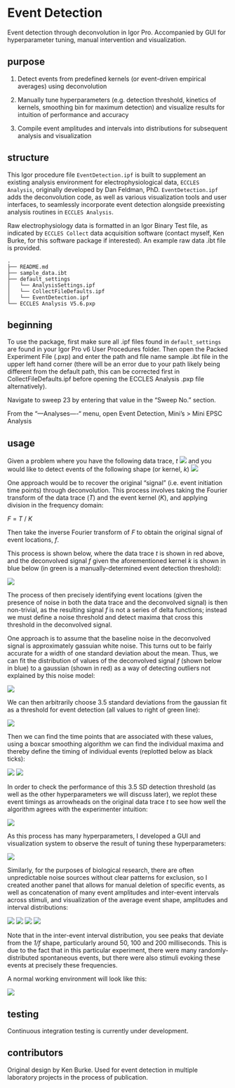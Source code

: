 # Event Detection

Event detection through deconvolution in Igor Pro. Accompanied by GUI for hyperparameter tuning, manual intervention and visualization. 

## purpose

1. Detect events from predefined kernels (or event-driven empirical averages) using deconvolution

2. Manually tune hyperparameters (e.g. detection threshold, kinetics of kernels, smoothing bin for maximum detection) and visualize results for intuition of performance and accuracy

3. Compile event amplitudes and intervals into distributions for subsequent analysis and visualization

## structure

This Igor procedure file `EventDetection.ipf` is built to supplement an existing analysis environment for electrophysiological data, `ECCLES Analysis`, originally developed by Dan Feldman, PhD. `EventDetection.ipf` adds the deconvolution code, as well as various visualization tools and user interfaces, to seamlessly incorporate event detection alongside preexisting analysis routines in `ECCLES Analysis`.

Raw electrophysiology data is formatted in an Igor Binary Test file, as indicated by `ECCLES Collect` data acquisition software (contact myself, Ken Burke, for this software package if interested). An example raw data .ibt file is provided.

```
.
├── README.md
├── sample_data.ibt
├── default_settings
│   └── AnalysisSettings.ipf
│   └── CollectFileDefaults.ipf
│   └── EventDetection.ipf
└── ECCLES Analysis V5.6.pxp
```

## beginning

To use the package, first make sure all .ipf files found in `default_settings` are found in your Igor Pro v6 User Procedures folder. Then open the Packed Experiment File (.pxp) and enter the path and file name sample .ibt file in the upper left hand corner (there will be an error due to your path likely being different from the default path, this can be corrected first in CollectFileDefaults.ipf before opening the ECCLES Analysis .pxp file alternatively).

Navigate to sweep 23 by entering that value in the “Sweep No.” section.

From the “—Analyses—-“ menu, open Event Detection, Mini’s > Mini EPSC Analysis

## usage

Given a problem where you have the following data trace, *t*
![](https://imgur.com/BpD6gq8.png)
and you would like to detect events of the following shape (or kernel, *k*)
![](https://imgur.com/ek8iU5R.png)

One approach would be to recover the original “signal” (i.e. event initiation time points) through deconvolution. This process involves taking the Fourier transform of the data trace (*T*) and the event kernel (*K*), and applying division in the frequency domain:

*F* = *T* / *K*

Then take the inverse Fourier transform of *F* to obtain the original signal of event locations, *f*.

This process is shown below, where the data trace *t* is shown in red above, and the deconvolved signal *f* given the aforementioned kernel *k* is shown in blue below (in green is a manually-determined event detection threshold):

![](https://imgur.com/waFfddX.png)

The process of then precisely identifying event locations (given the presence of noise in both the data trace and the deconvolved signal) is then non-trivial, as the resulting signal *f* is not a series of delta functions; instead we must define a noise threshold and detect maxima that cross this threshold in the deconvolved signal. 

One approach is to assume that the baseline noise in the deconvolved signal is approximately gassuian white noise. This turns out to be fairly accurate for a width of one standard deviation about the mean. Thus, we can fit the distribution of values of the deconvolved signal *f* (shown below in blue) to a gaussian (shown in red) as a way of detecting outliers not explained by this noise model:

![](https://imgur.com/Ex6uyoe.png)

We can then arbitrarily choose 3.5 standard deviations from the gaussian fit as a threshold for event detection (all values to right of green line):

![](https://imgur.com/cZdPMXX.png)

Then we can find the time points that are associated with these values, using a boxcar smoothing algorithm we can find the individual maxima and thereby define the timing of individual events (replotted below as black ticks):

![](https://imgur.com/jKA7K0g.png)
![](https://imgur.com/dvrgTrB.png)

In order to check the performance of this 3.5 SD detection threshold (as well as the other hyperparameters we will discuss later), we replot these event timings as arrowheads on the original data trace *t* to see how well the algorithm agrees with the experimenter intuition:

![](https://imgur.com/rCAGdTc.png) 

As this process has many hyperparameters, I developed a GUI and visualization system to observe the result of tuning these hyperparameters:

![](https://imgur.com/JL8KqUi.png)

Similarly, for the purposes of biological research, there are often unpredictable noise sources without clear patterns for exclusion, so I created another panel that allows for manual deletion of specific events, as well as concatenation of many event amplitudes and inter-event intervals across stimuli, and visualization of the average event shape, amplitudes and interval distributions:

![](https://imgur.com/tDxd3pR.png)
![](https://imgur.com/vXiwUkj.png)
![](https://imgur.com/ckZ9DeX.png)
![](https://imgur.com/U80xu2M.png)

Note that in the inter-event interval distribution, you see peaks that deviate from the *1/f* shape, particularly around 50, 100 and 200 milliseconds. This is due to the fact that in this particular experiment, there were many randomly-distributed spontaneous events, but there were also stimuli evoking these events at precisely these frequencies.


A normal working environment will look like this:

![](https://imgur.com/909LbAq.png)


## testing

Continuous integration testing is currently under development.

## contributors

Original design by Ken Burke. 
Used for event detection in multiple laboratory projects in the process of publication.